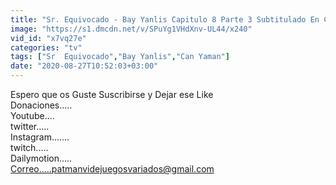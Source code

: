 ```yaml
---
title: "Sr. Equivocado - Bay Yanlis Capitulo 8 Parte 3 Subtitulado En Castellano"
image: "https://s1.dmcdn.net/v/SPuYg1VHdXnv-UL44/x240"
vid_id: "x7vq27e"
categories: "tv"
tags: ["Sr  Equivocado","Bay Yanlis","Can Yaman"]
date: "2020-08-27T10:52:03+03:00"
---
```

Espero que os Guste Suscribirse y Dejar ese Like  <br>Donaciones.....  <br>Youtube....  <br>twitter.....  <br>Instagram.......  <br>twitch.....  <br>Dailymotion.....   <br>Correo.....patmanvidejuegosvariados@gmail.com
